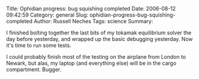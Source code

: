 Title: Ophidian progress: bug squishing completed
Date: 2006-08-12 09:42:59
Category: general
Slug: ophidian-progress-bug-squishing-completed
Author: Russell Neches
Tags: science
Summary: 


I finished bolting together the last bits of my tokamak equilibrium
solver the day before yesterday, and wrapped up the basic debugging
yesterday. Now it's time to run some tests.

I could probably finish most of the testing on the airplane from London
to Newark, but alas, my laptop (and everything else) will be in the
cargo compartment. Bugger.
